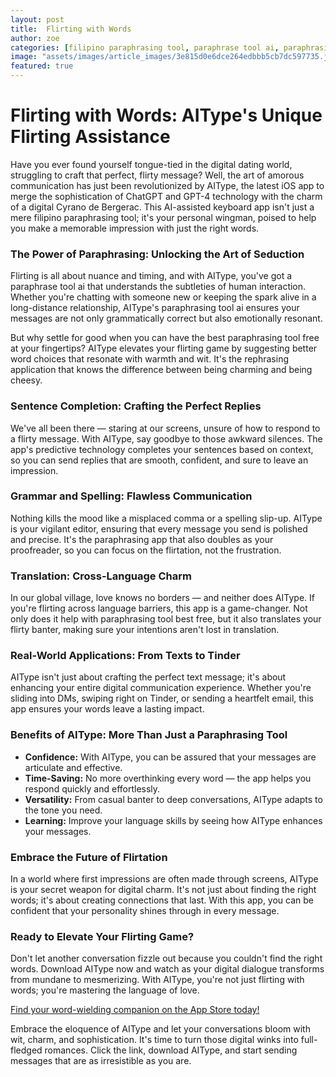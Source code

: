 ```yaml
---
layout: post
title:  Flirting with Words
author: zoe
categories: [filipino paraphrasing tool, paraphrase tool ai, paraphrasing tool ai, best paraphrasing tool free, rephrasing application, paraphrasing app, paraphrasing tool best free]
image: "assets/images/article_images/3e815d0e6dce264edbbb5cb7dc597735.jpg"
featured: true
---
```


# Flirting with Words: AIType's Unique Flirting Assistance

Have you ever found yourself tongue-tied in the digital dating world, struggling to craft that perfect, flirty message? Well, the art of amorous communication has just been revolutionized by AIType, the latest iOS app to merge the sophistication of ChatGPT and GPT-4 technology with the charm of a digital Cyrano de Bergerac. This AI-assisted keyboard app isn't just a mere filipino paraphrasing tool; it's your personal wingman, poised to help you make a memorable impression with just the right words.

### The Power of Paraphrasing: Unlocking the Art of Seduction

Flirting is all about nuance and timing, and with AIType, you've got a paraphrase tool ai that understands the subtleties of human interaction. Whether you're chatting with someone new or keeping the spark alive in a long-distance relationship, AIType's paraphrasing tool ai ensures your messages are not only grammatically correct but also emotionally resonant.

But why settle for good when you can have the best paraphrasing tool free at your fingertips? AIType elevates your flirting game by suggesting better word choices that resonate with warmth and wit. It's the rephrasing application that knows the difference between being charming and being cheesy.

### Sentence Completion: Crafting the Perfect Replies

We've all been there — staring at our screens, unsure of how to respond to a flirty message. With AIType, say goodbye to those awkward silences. The app's predictive technology completes your sentences based on context, so you can send replies that are smooth, confident, and sure to leave an impression.

### Grammar and Spelling: Flawless Communication

Nothing kills the mood like a misplaced comma or a spelling slip-up. AIType is your vigilant editor, ensuring that every message you send is polished and precise. It's the paraphrasing app that also doubles as your proofreader, so you can focus on the flirtation, not the frustration.

### Translation: Cross-Language Charm

In our global village, love knows no borders — and neither does AIType. If you're flirting across language barriers, this app is a game-changer. Not only does it help with paraphrasing tool best free, but it also translates your flirty banter, making sure your intentions aren't lost in translation.

### Real-World Applications: From Texts to Tinder

AIType isn't just about crafting the perfect text message; it's about enhancing your entire digital communication experience. Whether you're sliding into DMs, swiping right on Tinder, or sending a heartfelt email, this app ensures your words leave a lasting impact.

### Benefits of AIType: More Than Just a Paraphrasing Tool

- **Confidence:** With AIType, you can be assured that your messages are articulate and effective.
- **Time-Saving:** No more overthinking every word — the app helps you respond quickly and effortlessly.
- **Versatility:** From casual banter to deep conversations, AIType adapts to the tone you need.
- **Learning:** Improve your language skills by seeing how AIType enhances your messages.

### Embrace the Future of Flirtation

In a world where first impressions are often made through screens, AIType is your secret weapon for digital charm. It's not just about finding the right words; it's about creating connections that last. With this app, you can be confident that your personality shines through in every message.

### Ready to Elevate Your Flirting Game?

Don't let another conversation fizzle out because you couldn't find the right words. Download AIType now and watch as your digital dialogue transforms from mundane to mesmerizing. With AIType, you're not just flirting with words; you're mastering the language of love.

[Find your word-wielding companion on the App Store today!](https://apps.apple.com/us/app/aitype-grammar-check-keyboard/id6469163944)

Embrace the eloquence of AIType and let your conversations bloom with wit, charm, and sophistication. It's time to turn those digital winks into full-fledged romances. Click the link, download AIType, and start sending messages that are as irresistible as you are.